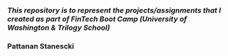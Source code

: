 ### _This repository is to represent the projects/assignments that I created as part of FinTech Boot Camp (University of Washington & Trilogy School)_

### Pattanan Stanescki

